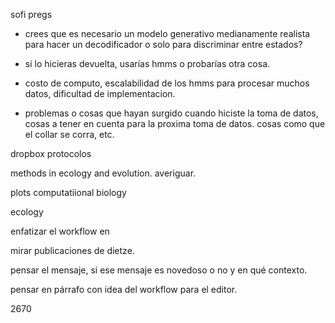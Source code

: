 sofi pregs

- crees que es necesario un modelo generativo medianamente realista para hacer un decodificador o solo para discriminar entre estados?

- si lo hicieras devuelta, usarías hmms o probarías otra cosa. 

- costo de computo, escalabilidad de los hmms para procesar muchos datos, dificultad de implementacion. 

- problemas o cosas que hayan surgido cuando hiciste la toma de datos, cosas a tener en cuenta para la proxima toma de datos. cosas como que el collar se corra, etc. 



dropbox protocolos 


methods in ecology and evolution. averiguar. 


plots computatiional biology 


ecology


enfatizar el workflow en 


mirar publicaciones de dietze. 


pensar el mensaje, si ese mensaje es novedoso o no y en qué contexto. 


pensar en párrafo con idea del workflow para el editor. 

2670

